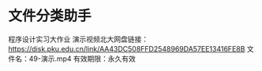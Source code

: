 # 文件分类助手
程序设计实习大作业
演示视频北大网盘链接：
https://disk.pku.edu.cn/link/AA43DC508FFD2548969DA57EE13416FE8B
文件名：49-演示.mp4
有效期限：永久有效
